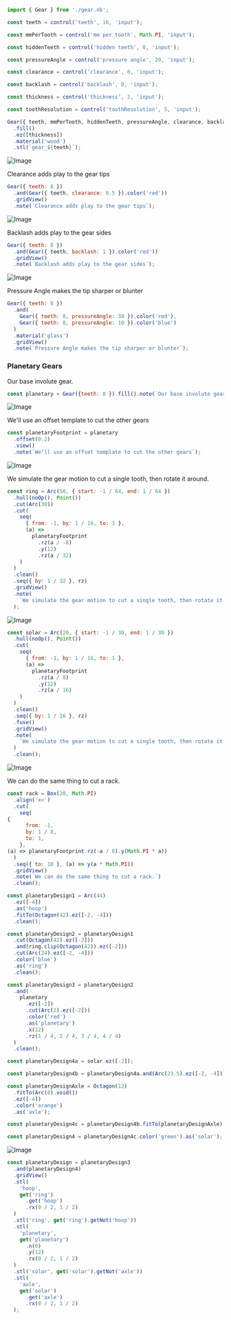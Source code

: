 ```JavaScript
import { Gear } from './gear.nb';
```

```JavaScript
const teeth = control('teeth', 16, 'input');
```

```JavaScript
const mmPerTooth = control('mm per tooth', Math.PI, 'input');
```

```JavaScript
const hiddenTeeth = control('hidden teeth', 0, 'input');
```

```JavaScript
const pressureAngle = control('pressure angle', 20, 'input');
```

```JavaScript
const clearance = control('clearance', 0, 'input');
```

```JavaScript
const backlash = control('backlash', 0, 'input');
```

```JavaScript
const thickness = control('thickness', 2, 'input');
```

```JavaScript
const toothResolution = control('toothResolution', 5, 'input');
```

```JavaScript
Gear({ teeth, mmPerTooth, hiddenTeeth, pressureAngle, clearance, backlash, toothResolution })
  .fill()
  .ez([thickness])
  .material('wood')
  .stl(`gear_${teeth}`);
```

![Image](examples.md.$2.png)

Clearance adds play to the gear tips

```JavaScript
Gear({ teeth: 8 })
  .and(Gear({ teeth, clearance: 0.5 }).color('red'))
  .gridView()
  .note(`Clearance adds play to the gear tips`);
```

![Image](examples.md.$3.png)

Backlash adds play to the gear sides

```JavaScript
Gear({ teeth: 8 })
  .and(Gear({ teeth, backlash: 1 }).color('red'))
  .gridView()
  .note(`Backlash adds play to the gear sides`);
```

![Image](examples.md.$4.png)

Pressure Angle makes the tip sharper or blunter

```JavaScript
Gear({ teeth: 8 })
  .and(
    Gear({ teeth: 8, pressureAngle: 30 }).color('red'),
    Gear({ teeth: 8, pressureAngle: 10 }).color('blue')
  )
  .material('glass')
  .gridView()
  .note(`Pressure Angle makes the tip sharper or blunter`);
```

### Planetary Gears

Our base involute gear.

```JavaScript
const planetary = Gear({teeth: 8 }).fill().note(`Our base involute gear.`);
```

![Image](examples.md.planetaryFootprint.png)

We'll use an offset template to cut the other gears

```JavaScript
const planetaryFootprint = planetary
  .offset(0.2)
  .view()
  .note(`We'll use an offset template to cut the other gears`);
```

![Image](examples.md.ring.png)

We simulate the gear motion to cut a single tooth, then rotate it around.

```JavaScript
const ring = Arc(50, { start: -1 / 64, end: 1 / 64 })
  .hull(noOp(), Point())
  .cut(Arc(30))
  .cut(
    seq(
      { from: -1, by: 1 / 16, to: 1 },
      (a) =>
        planetaryFootprint
          .rz(a / -8)
          .y(12)
          .rz(a / 32)
    )
  )
  .clean()
  .seq({ by: 1 / 32 }, rz)
  .gridView()
  .note(
    `We simulate the gear motion to cut a single tooth, then rotate it around.`
  );
```

![Image](examples.md.solar.png)

```JavaScript
const solar = Arc(20, { start: -1 / 30, end: 1 / 30 })
  .hull(noOp(), Point())
  .cut(
    seq(
      { from: -1, by: 1 / 16, to: 1 },
      (a) =>
        planetaryFootprint
          .rz(a / 8)
          .y(12)
          .rz(a / 16)
    )
  )
  .clean()
  .seq({ by: 1 / 16 }, rz)
  .fuse()
  .gridView()
  .note(
    `We simulate the gear motion to cut a single tooth, then rotate it around.`
  )
  .clean();
```

![Image](examples.md.rack.png)

We can do the same thing to cut a rack.

```JavaScript
const rack = Box(20, Math.PI)
  .align('x<')
  .cut(
    seq(
{
      from: -1,
      by: 1 / 8,
      to: 1,
    },
(a) => planetaryFootprint.rz(-a / 8).y(Math.PI * a))
  )
  .seq({ to: 10 }, (a) => y(a * Math.PI))
  .gridView()
  .note(`We can do the same thing to cut a rack.`)
  .clean();
```

```JavaScript
const planetaryDesign1 = Arc(44)
  .ez([-4])
  .as('hoop')
  .fitTo(Octagon(42).ez([-2, -4]))
  .clean();
```

```JavaScript
const planetaryDesign2 = planetaryDesign1
  .cut(Octagon(42).ez([-2]))
  .and(ring.clip(Octagon(42)).ez([-2]))
  .cut(Arc(24).ez([-2, -4]))
  .color('blue')
  .as('ring')
  .clean();
```

```JavaScript
const planetaryDesign3 = planetaryDesign2
  .and(
    planetary
      .ez([-2])
      .cut(Arc(2).ez([-2]))
      .color('red')
      .as('planetary')
      .x(12)
      .rz(1 / 4, 2 / 4, 3 / 4, 4 / 4)
  )
  .clean();
```

```JavaScript
const planetaryDesign4a = solar.ez([-2]);
```

```JavaScript
const planetaryDesign4b = planetaryDesign4a.and(Arc(23.5).ez([-2, -4]));
```

```JavaScript
const planetaryDesignAxle = Octagon(12)
  .fitTo(Arc(8).void())
  .ez([-4])
  .color('orange')
  .as('axle');
```

```JavaScript
const planetaryDesign4c = planetaryDesign4b.fitTo(planetaryDesignAxle);
```

```JavaScript
const planetaryDesign4 = planetaryDesign4c.color('green').as('solar');
```

![Image](examples.md.planetaryDesign.png)

```JavaScript
const planetaryDesign = planetaryDesign3
  .and(planetaryDesign4)
  .gridView()
  .stl(
    'hoop',
    get('ring')
      .get('hoop')
      .rx(0 / 2, 1 / 2)
  )
  .stl('ring', get('ring').getNot('hoop'))
  .stl(
    'planetary',
    get('planetary')
      .n(0)
      .y(12)
      .rx(0 / 2, 1 / 2)
  )
  .stl('solar', get('solar').getNot('axle'))
  .stl(
    'axle',
    get('solar')
      .get('axle')
      .rx(0 / 2, 1 / 2)
  );
```
